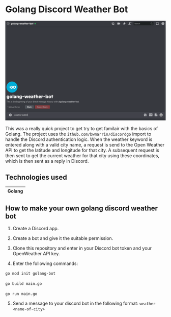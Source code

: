 # Golang Discord Weather Bot

![golang discord bot](assets/go-bot.gif)

This was a really quick project to get try to get familair with the basics of Golang. The project uses the `ithub.com/bwmarrin/discordgo` import to handle the Discord authentication logic. When the weather keyword is entered along with a valid city name, a request is send to the Open Weather API to get the latitude and longitude for that city. A subsequent request is then sent to get the current weather for that city using these coordinates, which is then sent as a reply in Discord.

## Technologies used

| Golang |
| ------ |

## How to make your own golang discord weather bot

1. Create a Discord app.

2. Create a bot and give it the suitable permission.

3. Clone this repository and enter in your Discord bot token and your OpenWeather API key.

4. Enter the following commands:

```
go mod init golang-bot

go build main.go

go run main.go
```

5. Send a message to your discord bot in the following format: `weather <name-of-city>`
